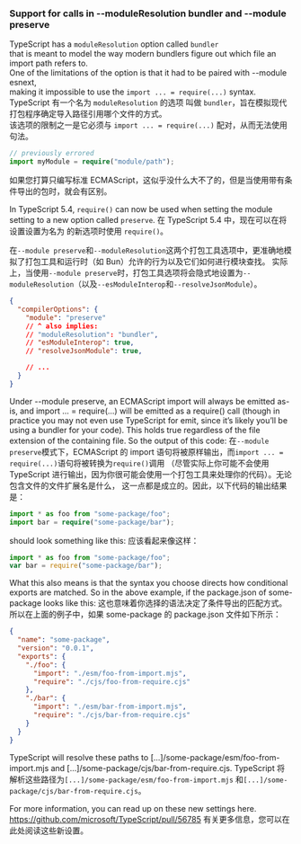 ### Support for calls in --moduleResolution bundler and --module preserve

TypeScript has a `moduleResolution` option called `bundler`  
that is meant to model the way modern bundlers figure out which file an import path refers to.  
One of the limitations of the option is that it had to be paired with --module esnext,  
making it impossible to use the `import ... = require(...)` syntax.  
TypeScript 有一个名为 `moduleResolution` 的选项 叫做 `bundler`，旨在模拟现代打包程序确定导入路径引用哪个文件的方式。  
该选项的限制之一是它必须与 `import ... = require(...)` 配对，从而无法使用句法。

```typescript
// previously errored
import myModule = require("module/path");
```

如果您打算只编写标准 ECMAScript，这似乎没什么大不了的，但是当使用带有条件导出的包时，就会有区别。

In TypeScript 5.4, `require()` can now be used when setting the module setting to a new option called `preserve`.
在 TypeScript 5.4 中，现在可以在将设置设置为名为 的新选项时使用 `require()`。

在`--module preserve`和`--moduleResolution`这两个打包工具选项中，更准确地模拟了打包工具和运行时（如 Bun）允许的行为以及它们如何进行模块查找。
实际上，当使用`--module preserve`时，打包工具选项将会隐式地设置为`--moduleResolution`（以及`--esModuleInterop`和`--resolveJsonModule`）。

```json
{
  "compilerOptions": {
    "module": "preserve"
    // ^ also implies:
    // "moduleResolution": "bundler",
    // "esModuleInterop": true,
    // "resolveJsonModule": true,

    // ...
  }
}
```

Under --module preserve, an ECMAScript import will always be emitted as-is, and import ... = require(...) will be emitted
as a require() call (though in practice you may not even use TypeScript for emit, since it’s likely you’ll be using a bundler for your code).
This holds true regardless of the file extension of the containing file. So the output of this code:
在`--module preserve`模式下，ECMAScript 的 import 语句将被原样输出，而`import ... = require(...)`语句将被转换为`require()`调用
（尽管实际上你可能不会使用 TypeScript 进行输出，因为你很可能会使用一个打包工具来处理你的代码）。无论包含文件的文件扩展名是什么，
这一点都是成立的。因此，以下代码的输出结果是：

```typescript
import * as foo from "some-package/foo";
import bar = require("some-package/bar");
```

should look something like this:
应该看起来像这样：

```typescript
import * as foo from "some-package/foo";
var bar = require("some-package/bar");
```

What this also means is that the syntax you choose directs how conditional exports are matched.
So in the above example, if the package.json of some-package looks like this:
这也意味着你选择的语法决定了条件导出的匹配方式。所以在上面的例子中，如果 some-package 的 package.json 文件如下所示：

```json
{
  "name": "some-package",
  "version": "0.0.1",
  "exports": {
    "./foo": {
      "import": "./esm/foo-from-import.mjs",
      "require": "./cjs/foo-from-require.cjs"
    },
    "./bar": {
      "import": "./esm/bar-from-import.mjs",
      "require": "./cjs/bar-from-require.cjs"
    }
  }
}
```

TypeScript will resolve these paths to [...]/some-package/esm/foo-from-import.mjs and [...]/some-package/cjs/bar-from-require.cjs.
TypeScript 将解析这些路径为`[...]/some-package/esm/foo-from-import.mjs` 和`[...]/some-package/cjs/bar-from-require.cjs`。

For more information, you can read up on these new settings here.
https://github.com/microsoft/TypeScript/pull/56785
有关更多信息，您可以在此处阅读这些新设置。
